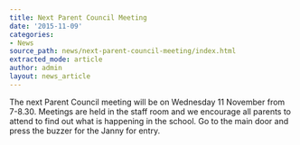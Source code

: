 ```yaml
---
title: Next Parent Council Meeting
date: '2015-11-09'
categories:
- News
source_path: news/next-parent-council-meeting/index.html
extracted_mode: article
author: admin
layout: news_article
---
```

The next Parent Council meeting will be on Wednesday 11 November from 7-8.30. Meetings are held in the staff room and we encourage all parents to attend to find out what is happening in the school. Go to the main door and press the buzzer for the Janny for entry.
